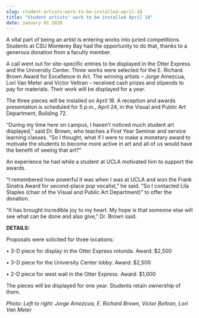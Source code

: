 ```yaml
---
slug: student-artists-work-to-be-installed-april-18
title: "Student artists' work to be installed April 18"
date: January 01 2020
---
```


<p>A vital part of being an artist is entering works into juried competitions. Students at CSU Monterey Bay had the opportunity to do that, thanks to a generous donation from a faculty member.
</p><p>A call went out for site-specific entries to be displayed in the Otter Express and the University Center. Three works were selected for the E. Richard Brown Award for Excellence in Art. The winning artists – Jorge Amezcua, Lori Van Meter and Victor Veltran – received cash prizes and stipends to pay for materials. Their work will be displayed for a year.
</p><p>The three pieces will be installed on April 18. A reception and awards presentation is scheduled for 5 p.m., April 24, in the Visual and Public Art Department, Building 72.
</p><p>“During my time here on campus, I haven’t noticed much student art displayed,” said Dr. Brown, who teaches a First Year Seminar and service learning classes. “So I thought, what if I were to make a monetary award to motivate the students to become more active in art and all of us would have the benefit of seeing that art?"
</p><p>An experience he had while a student at UCLA motivated him to support the awards.
</p><p>“I remembered how powerful it was when I was at UCLA and won the Frank Sinatra Award for second-place pop vocalist,” he said. “So I contacted Lila Staples (chair of the Visual and Public Art Department)” to offer the donation.
</p><p>“It has brought incredible joy to my heart. My hope is that someone else will see what can be done and also give,” Dr. Brown said.
</p><p><strong>DETAILS:</strong>
</p><p>Proposals were solicited for three locations:
</p><p>• 3-D piece for display in the Otter Express rotunda. Award: $2,500
</p><p>• 3-D piece for the University Center lobby. Award: $2,500
</p><p>• 2-D piece for west wall in the Otter Express. Award: $1,000
</p><p>The pieces will be displayed for one year. Students retain ownership of them.
</p><p><em>Photo: Left to right: Jorge Amezcua, E. Richard Brown, Victor Beltran, Lori Van Meter</em>
</p>
